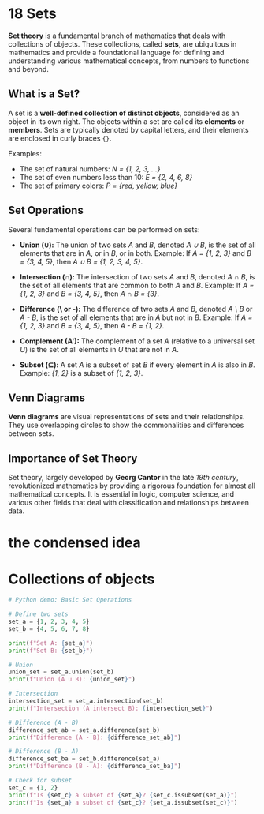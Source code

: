 # 18 Sets

**Set theory** is a fundamental branch of mathematics that deals with collections of objects. These collections, called **sets**, are ubiquitous in mathematics and provide a foundational language for defining and understanding various mathematical concepts, from numbers to functions and beyond.

## What is a Set?

A set is a **well-defined collection of distinct objects**, considered as an object in its own right. The objects within a set are called its **elements** or **members**. Sets are typically denoted by capital letters, and their elements are enclosed in curly braces `{}`.

Examples:
*   The set of natural numbers: *N = {1, 2, 3, ...}*
*   The set of even numbers less than 10: *E = {2, 4, 6, 8}*
*   The set of primary colors: *P = {red, yellow, blue}*

## Set Operations

Several fundamental operations can be performed on sets:

*   **Union (∪):** The union of two sets *A* and *B*, denoted *A ∪ B*, is the set of all elements that are in *A*, or in *B*, or in both.
    Example: If *A = {1, 2, 3}* and *B = {3, 4, 5}*, then *A ∪ B = {1, 2, 3, 4, 5}*.

*   **Intersection (∩):** The intersection of two sets *A* and *B*, denoted *A ∩ B*, is the set of all elements that are common to both *A* and *B*.
    Example: If *A = {1, 2, 3}* and *B = {3, 4, 5}*, then *A ∩ B = {3}*.

*   **Difference (\ or -):** The difference of two sets *A* and *B*, denoted *A \ B* or *A - B*, is the set of all elements that are in *A* but not in *B*.
    Example: If *A = {1, 2, 3}* and *B = {3, 4, 5}*, then *A - B = {1, 2}*.

*   **Complement (A'):** The complement of a set *A* (relative to a universal set *U*) is the set of all elements in *U* that are not in *A*.

*   **Subset (⊆):** A set *A* is a subset of set *B* if every element in *A* is also in *B*.
    Example: *{1, 2}* is a subset of *{1, 2, 3}*.

## Venn Diagrams

**Venn diagrams** are visual representations of sets and their relationships. They use overlapping circles to show the commonalities and differences between sets.

## Importance of Set Theory

Set theory, largely developed by **Georg Cantor** in the late *19th century*, revolutionized mathematics by providing a rigorous foundation for almost all mathematical concepts. It is essential in logic, computer science, and various other fields that deal with classification and relationships between data.

# the condensed idea

# Collections of objects

```python
# Python demo: Basic Set Operations

# Define two sets
set_a = {1, 2, 3, 4, 5}
set_b = {4, 5, 6, 7, 8}

print(f"Set A: {set_a}")
print(f"Set B: {set_b}")

# Union
union_set = set_a.union(set_b)
print(f"Union (A ∪ B): {union_set}")

# Intersection
intersection_set = set_a.intersection(set_b)
print(f"Intersection (A intersect B): {intersection_set}")

# Difference (A - B)
difference_set_ab = set_a.difference(set_b)
print(f"Difference (A - B): {difference_set_ab}")

# Difference (B - A)
difference_set_ba = set_b.difference(set_a)
print(f"Difference (B - A): {difference_set_ba}")

# Check for subset
set_c = {1, 2}
print(f"Is {set_c} a subset of {set_a}? {set_c.issubset(set_a)}")
print(f"Is {set_a} a subset of {set_c}? {set_a.issubset(set_c)}")
```